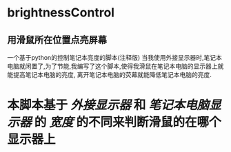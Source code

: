 # brightnessControl

## 用滑鼠所在位置点亮屏幕
一个基于python的控制笔记本亮度的脚本(注释版)
当我使用外接显示器时,笔记本电脑就闲置了,为了节能,我编写了这个脚本,使得我滑鼠在笔记本电脑的显示器上就能提高笔记本电脑的亮度,
离开笔记本电脑的荧幕就能降低笔记本电脑的亮度.
# 本脚本基于 *外接显示器* 和 *笔记本电脑显示器* 的 *宽度* 的不同来判断滑鼠的在哪个显示器上
